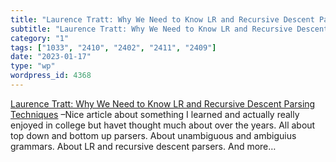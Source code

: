 ```yaml
---
title: "Laurence Tratt: Why We Need to Know LR and Recursive Descent Parsing Techniques"
subtitle: "Laurence Tratt: Why We Need to Know LR and Recursive Descent Parsing Techniques"
category: "1"
tags: ["1033", "2410", "2402", "2411", "2409"]
date: "2023-01-17"
type: "wp"
wordpress_id: 4368
---
```

[ Laurence Tratt: Why We Need to Know LR and Recursive Descent Parsing Techniques]( https://tratt.net/laurie/blog/2023/why_we_need_to_know_lr_and_recursive_descent_parsing_techniques.html) –Nice article about something I learned and actually really enjoyed in college but havet thought much about over the years. All about top down and bottom up parsers. About unambiguous and ambiguius grammars. About LR and recursive descent parsers. And more…